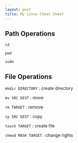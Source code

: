 ```yaml
---
layout: post
title: My Linux Cheat Sheet
---
```


## Path Operations

`cd`

`pwd`

`sudo`

## File Operations

`mkdir DIRECTORY` : create directory

`mv SRC DEST` : move

`rm TARGET` : remove

`cp SRC DEST` : copy

`touch TARGET` : create file

`chmod MASK TARGET` : change rights